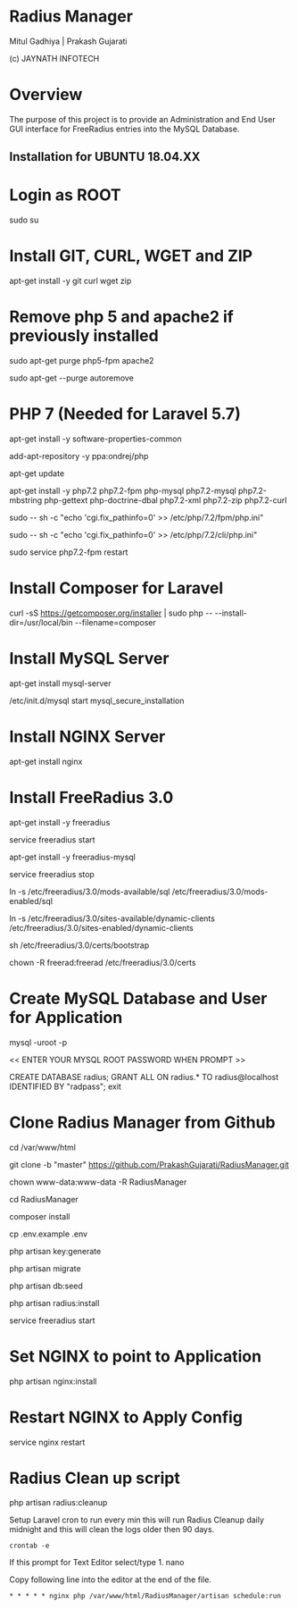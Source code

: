 # Radius Manager

Mitul Gadhiya | Prakash Gujarati

(c) JAYNATH INFOTECH

# Overview

The  purpose  of  this  project  is  to  provide  an  Administration  and  End  User  GUI  interface  for  FreeRadius  entries  into  the  MySQL  Database.

## Installation for UBUNTU 18.04.XX

# Login as ROOT

sudo su

# Install GIT, CURL, WGET and ZIP

apt-get install -y git curl wget zip

# Remove php 5 and apache2 if previously installed

sudo apt-get purge php5-fpm apache2

sudo apt-get --purge autoremove

# PHP 7 (Needed for Laravel 5.7)

apt-get install -y software-properties-common

add-apt-repository -y ppa:ondrej/php

apt-get update

apt-get install -y php7.2 php7.2-fpm php-mysql php7.2-mysql php7.2-mbstring php-gettext php-doctrine-dbal php7.2-xml php7.2-zip php7.2-curl

sudo -- sh -c "echo 'cgi.fix_pathinfo=0' >> /etc/php/7.2/fpm/php.ini"

sudo -- sh -c "echo 'cgi.fix_pathinfo=0' >> /etc/php/7.2/cli/php.ini"

sudo service php7.2-fpm restart

# Install Composer for Laravel

curl -sS https://getcomposer.org/installer | sudo php -- --install-dir=/usr/local/bin --filename=composer

# Install MySQL Server

apt-get install mysql-server

/etc/init.d/mysql start
mysql_secure_installation

# Install NGINX Server

apt-get install nginx

# Install FreeRadius 3.0

apt-get install -y freeradius

service freeradius start

apt-get install -y freeradius-mysql

service freeradius stop

ln -s /etc/freeradius/3.0/mods-available/sql /etc/freeradius/3.0/mods-enabled/sql

ln -s /etc/freeradius/3.0/sites-available/dynamic-clients /etc/freeradius/3.0/sites-enabled/dynamic-clients

sh /etc/freeradius/3.0/certs/bootstrap

chown -R freerad:freerad /etc/freeradius/3.0/certs

# Create MySQL Database and User for Application

mysql -uroot -p

<< ENTER YOUR MYSQL ROOT PASSWORD WHEN PROMPT >>

CREATE DATABASE radius;
GRANT ALL ON radius.* TO radius@localhost IDENTIFIED BY "radpass";
exit

# Clone Radius Manager from Github 

cd /var/www/html

git clone -b "master" https://github.com/PrakashGujarati/RadiusManager.git 

chown www-data:www-data -R RadiusManager

cd RadiusManager

composer install

cp .env.example .env

php artisan key:generate

php artisan migrate

php artisan db:seed

php artisan radius:install

service freeradius start

# Set NGINX to point to Application

php artisan nginx:install

# Restart NGINX to Apply Config

service nginx restart

# Radius Clean up script

php artisan radius:cleanup

Setup Laravel cron to run every min this will run Radius Cleanup daily midnight and this will clean the logs older then 90 days. 

`crontab -e`

If this prompt for Text Editor select/type 1. nano

Copy following line into the editor at the end of the file. 

`* * * * * nginx php /var/www/html/RadiusManager/artisan schedule:run`


